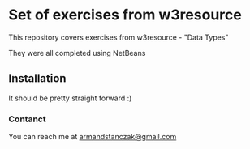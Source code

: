 # Set of exercises from w3resource

This repository covers exercises from w3resource - "Data Types"

They were all completed using NetBeans

## Installation

It should be pretty straight forward :)

### Contanct

You can reach me at armandstanczak@gmail.com
